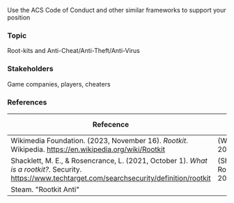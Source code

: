 Use the ACS Code of Conduct and other similar frameworks to support your position


### **Topic**
Root-kits and Anti-Cheat/Anti-Theft/Anti-Virus

### **Stakeholders**
Game companies, players, cheaters

### **References**
| Refecence                                                                                                                                           | In-text citation                |
| --------------------------------------------------------------------------------------------------------------------------------------------------- | ------------------------------- |
| Wikimedia Foundation. (2023, November 16). _Rootkit_. Wikipedia. https://en.wikipedia.org/wiki/Rootkit                                              | (Wikipedia, 2023)               |
| Shacklett, M. E., & Rosencrance, L. (2021, October 1). _What is a rootkit?_. Security. https://www.techtarget.com/searchsecurity/definition/rootkit | (Shacklett & Rosencrance, 2021) |
| Steam. "Rootkit Anti"                                                                                                                                                    |                                 |

